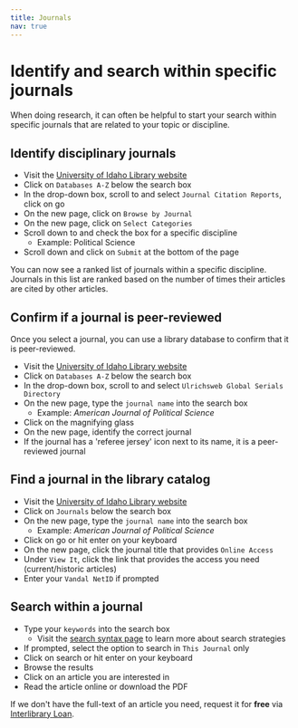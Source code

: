 ```yaml
---
title: Journals
nav: true
---
```

# Identify and search within specific journals

When doing research, it can often be helpful to start your search within specific journals that are related to your topic or discipline.

## Identify disciplinary journals
* Visit the <a href="https://www.lib.uidaho.edu/" target="_blank">University of Idaho Library website</a>
* Click on `Databases A-Z` below the search box
* In the drop-down box, scroll to and select `Journal Citation Reports`, click on go
* On the new page, click on `Browse by Journal`
* On the new page, click on `Select Categories`
* Scroll down to and check the box for a specific discipline
  * Example: Political Science
* Scroll down and click on `Submit` at the bottom of the page

You can now see a ranked list of journals within a specific discipline. Journals in this list are ranked based on the number of times their articles are cited by other articles.

## Confirm if a journal is peer-reviewed
Once you select a journal, you can use a library database to confirm that it is peer-reviewed.

* Visit the <a href="https://www.lib.uidaho.edu/" target="_blank">University of Idaho Library website</a>
* Click on `Databases A-Z` below the search box
* In the drop-down box, scroll to and select `Ulrichsweb Global Serials Directory`
* On the new page, type the `journal name` into the search box
  * Example: *American Journal of Political Science*
* Click on the magnifying glass
* On the new page, identify the correct journal
* If the journal has a 'referee jersey' icon next to its name, it is a peer-reviewed journal

## Find a journal in the library catalog
* Visit the <a href="https://www.lib.uidaho.edu/" target="_blank">University of Idaho Library website</a>
* Click on `Journals` below the search box
* On the new page, type the `journal name` into the search box
  * Example: *American Journal of Political Science*
* Click on go or hit enter on your keyboard
* On the new page, click the journal title that provides `Online Access`
* Under `View It`, click the link that provides the access you need (current/historic articles)
* Enter your `Vandal NetID` if prompted 

## Search within a journal
* Type your `keywords` into the search box 
  * Visit the <a href="https://jylisadoney.github.io/pols-235/4-syntax.html">search syntax page</a> to learn more about search strategies
* If prompted, select the option to search in `This Journal` only
* Click on search or hit enter on your keyboard
* Browse the results 
* Click on an article you are interested in
* Read the article online or download the PDF  

If we don't have the full-text of an article you need, request it for **free** via <a href ="https://www.lib.uidaho.edu/services/ill/" target="_blank">Interlibrary Loan</a>.